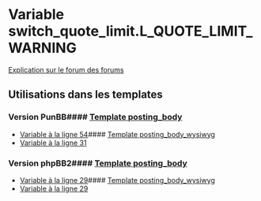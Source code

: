 # Variable switch_quote_limit.L_QUOTE_LIMIT_WARNING
[Explication sur le forum des forums](http://forum.forumactif.com/t294113-listing-des-variables#switch_quote_limit.L_QUOTE_LIMIT_WARNING)
## Utilisations dans les templates
### Version PunBB#### [Template posting_body](punbb/posting_body.md)
* [Variable à la ligne 54](../punbb/posting_body.tpl#L54)#### [Template posting_body_wysiwyg](punbb/posting_body_wysiwyg.md)
* [Variable à la ligne 31](../punbb/posting_body_wysiwyg.tpl#L31)
### Version phpBB2#### [Template posting_body](subsilver/posting_body.md)
* [Variable à la ligne 29](../subsilver/posting_body.tpl#L29)#### [Template posting_body_wysiwyg](subsilver/posting_body_wysiwyg.md)
* [Variable à la ligne 29](../subsilver/posting_body_wysiwyg.tpl#L29)